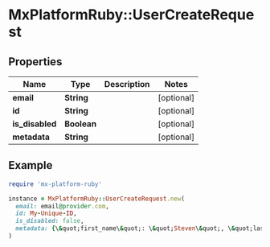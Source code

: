 # MxPlatformRuby::UserCreateRequest

## Properties

| Name | Type | Description | Notes |
| ---- | ---- | ----------- | ----- |
| **email** | **String** |  | [optional] |
| **id** | **String** |  | [optional] |
| **is_disabled** | **Boolean** |  | [optional] |
| **metadata** | **String** |  | [optional] |

## Example

```ruby
require 'mx-platform-ruby'

instance = MxPlatformRuby::UserCreateRequest.new(
  email: email@provider.com,
  id: My-Unique-ID,
  is_disabled: false,
  metadata: {\&quot;first_name\&quot;: \&quot;Steven\&quot;, \&quot;last_name\&quot;: \&quot;Universe\&quot;}
)
```

